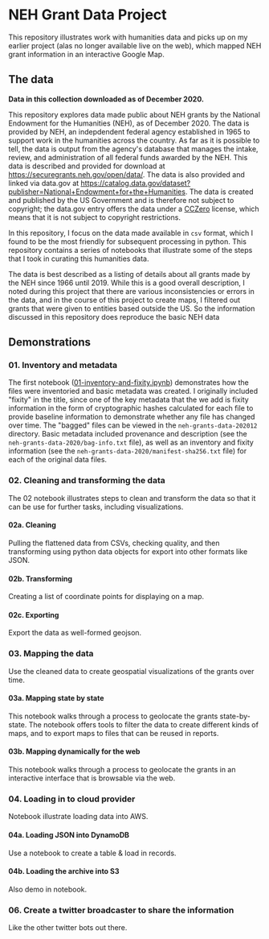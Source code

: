 # NEH Grant Data Project

This repository illustrates work with humanities data
and picks up on my earlier project (alas no
longer available live on the web), which mapped NEH grant information in
an interactive Google Map. 

## The data

**Data in this collection downloaded as of December 2020.**

This repository explores data made public about NEH grants 
by the National Endowment for the Humanities (NEH), as of
December 2020. The data is provided by NEH, an indepdendent
federal agency established in 1965 to support work in the humanities
across the country. As far as it is possible to tell, the data is
output from the agency's database that manages the intake, review, and
administration of all federal funds awarded by the NEH. This data is
described and provided for download at https://securegrants.neh.gov/open/data/. 
The data is also provided and linked via data.gov at https://catalog.data.gov/dataset?publisher=National+Endowment+for+the+Humanities.
The data is created and published by the US Government and is therefore
not subject to copyright; the data.gov entry offers the data under 
a [CCZero](http://www.opendefinition.org/licenses/cc-zero) license,
which means that it is not subject to copyright restrictions.  

In this repository, I focus on the data made available in `csv` format, 
which I found to be the most friendly for subsequent processing in python. 
This repository contains a series of notebooks that illustrate some 
of the steps that I took in curating this humanities data. 

The data is best described as a listing of 
details about all grants made by the NEH since 1966 until 2019.
While this is a good overall description, I noted during this project
that there are various inconsistencies or errors in the data, and 
in the course of this project to create maps, I filtered out grants
that were given to entities based outside the US. So the information
discussed in this repository does reproduce the basic NEH data

## Demonstrations

### 01. Inventory and metadata

The first notebook ([01-inventory-and-fixity.ipynb](01-inventory-and-fixity.ipynb)) demonstrates how the files were inventoried and 
basic metadata was created. I originally included "fixity" in the title, since 
one of the key metadata that the we add is fixity information in the form of 
cryptographic hashes calculated for each file to provide baseline
information to demonstrate whether any file has changed over time.
The "bagged" files can be viewed in the `neh-grants-data-202012` directory.
Basic metadata included provenance and description 
(see the `neh-grants-data-2020/bag-info.txt` file), 
as well as an inventory and fixity information (see 
the `neh-grants-data-2020/manifest-sha256.txt` file)
for each of the original data files.  

### 02. Cleaning and transforming the data

The 02 notebook illustrates steps to clean and transform
the data so that it can be use for further tasks, including
visualizations. 

#### 02a. Cleaning

Pulling the flattened data from CSVs, checking quality, and then transforming 
using python data objects for export into other formats like JSON.

#### 02b. Transforming

Creating a list of coordinate points for displaying on a map. 

#### 02c. Exporting

Export the data as well-formed geojson.

### 03. Mapping the data

Use the cleaned data to create geospatial visualizations of 
the grants over time. 

#### 03a. Mapping state by state 

This notebook walks through a process to geolocate the grants state-by-state.
The notebook offers tools to filter the data to create different kinds of maps,
and to export maps to files that can be reused in reports.

#### 03b. Mapping dynamically for the web

This notebook walks through a process to geolocate the grants in an
interactive interface that is browsable via the web.

### 04. Loading in to cloud provider

Notebook illustrate loading data into AWS.

#### 04a. Loading JSON into DynamoDB 

Use a notebook to create a table & load in records.

#### 04b. Loading the archive into S3

Also demo in notebook.

### 06. Create a twitter broadcaster to share the information

Like the other twitter bots out there. 

